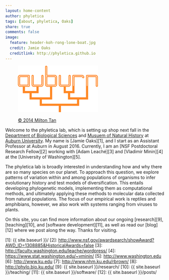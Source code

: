 ```yaml
---
layout: home-content
author: phyletica 
tags: [about, phyletica, Oaks]
share: true
comments: false
image:
  feature: header-koh-rong-lone-boat.jpg
  credit: Jamie Oaks
  creditlink: http://phyletica.github.io
---
```


<figure>
    <a href="/images/auburn-phylo-mtan-2014-orange-512.png"><img width="60%" src="/images/auburn-phylo-mtan-2014-orange-512.png"></a>
    <p class="figure-caption-box">
        <span class="center-if-single-line">
            <a rel="mtan" href="https://sites.google.com/site/mtyourmind/">&copy; 2014 Milton Tan</a>
        </span>
    </p>
</figure>

<!---
<div class="image-float-right-40">
    <a href="/images/auburn-phylo-mtan-2014-orange-1024.png"><img src="/images/auburn-phylo-mtan-2014-orange-512.png"></a>
    <br>
    <p class="figure-caption-box">
        <span class="center-if-single-line">
            <a rel="mtan" href="https://sites.google.com/site/mtyourmind/">&copy; 2014 Milton Tan</a>
        </span>
    </p>
</div>
-->
Welcome to the phyletica lab, which is setting up shop next fall in the
[Department of Biological Sciences](http://www.auburn.edu/biology) and [Musuem
of Natural History](http://www.aumnh.org) at [Auburn
University](http://www.auburn.edu).
My name is [Jamie Oaks][1], and I start as an Assistant Professor at Auburn in
August 2016. Currently, I am an [NSF Postdoctoral Research Fellow][2] working
with [Adam Leaché][3] and [Vladimir Minin][4] at the [University of
Washington][5].
<!---
I recently received my Ph.D.
from the [University of Kansas][6] working with [Rafe Brown][7] and [Mark
Holder][8].
-->

The phyletica lab is broadly interested in understanding how and why there are
so many species on our planet.
To approach this question, we explore patterns of variation within and among
populations of organisms to infer evolutionary history and test models of
diversification.
This entails developing phylogenetic models, implementing them as computational
methods, and ultimately applying these methods to molecular data collected from
natural populations.
The focus of our empirical work is reptiles and amphibians, however, we also
work with systems ranging from viruses to plants.

On this site, you can find more information about our ongoing [research][9],
[teaching][10], and [software development][11], as well as read our [blog][12]
where we post along the way. Thanks for visiting.

 [1]: {{ site.baseurl }}/
 [2]: http://www.nsf.gov/awardsearch/showAward?AWD_ID=1308885&HistoricalAwards=false
 [3]: http://faculty.washington.edu/leache/wordpress/
 [4]: https://www.stat.washington.edu/~vminin/
 [5]: http://www.washington.edu
 [6]: http://www.ku.edu
 [7]: http://www.nhm.ku.edu/rbrown/
 [8]: http://phylo.bio.ku.edu/
 [9]: {{ site.baseurl }}/research/
 [10]: {{ site.baseurl }}/teaching/
 [11]: {{ site.baseurl }}/software/
 [12]: {{ site.baseurl }}/posts/

